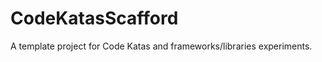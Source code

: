 CodeKatasScafford
=================

A template project for Code Katas and frameworks/libraries experiments.
